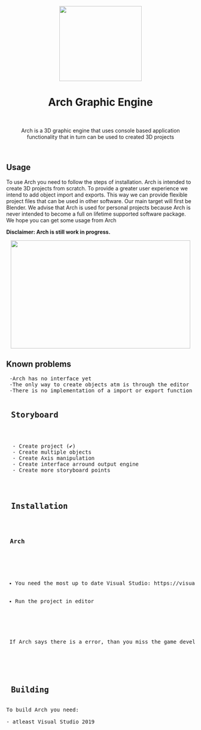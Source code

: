  <p align="center"><img src="https://i.imgur.com/Y6Y4AVI.png" width="220" height="200"> </p>
<h1 align="center"> Arch Graphic Engine </h1>
<br>
<p align="center">Arch is a 3D graphic engine that uses console based application functionality that in turn can be used to created 3D projects</p>
<br>
<h2> Usage</h2>

<p>To use Arch you need to follow the steps of installation. Arch is intended to create 3D projects from scratch. To provide a greater user experience we intend to add object import and exports. This way we can provide flexible project files that can be used in other software. Our main target will first be Blender. We advise that Arch is used for personal projects because Arch is never intended to become a full on lifetime supported software package. We hope you can get some usage from Arch</p>

<p><b> Disclaimer: Arch is still work in progress.</b></p>
<p align="center"><img src="https://media0.giphy.com/media/9SzUo97XRz8U5I9gUo/giphy.gif" width="480" height="288"> </p>

<h2> Known problems</h2>
<pre>
 -Arch has no interface yet
 -The only way to create objects atm is through the editor
 -There is no implementation of a import or export function
 
<h2> Storyboard</h2>
  <pre>
  - Create project (✔)
  - Create multiple objects
  - Create Axis manipulation
  - Create interface arround output engine
  - Create more storyboard points</pre>

<h2> Installation</h2>
  <h3> Arch</h3>
  <ul>
   <li>You need the most up to date Visual Studio: https://visualstudio.microsoft.com/downloads/</li>
   <li>Run the project in editor</li>
  </ul>
  <p> If Arch says there is a error, than you miss the game development package for Visual Studio</p>
 <br>
  
<h2> Building</h2>
To build Arch you need:<br>
- atleast Visual Studio 2019

